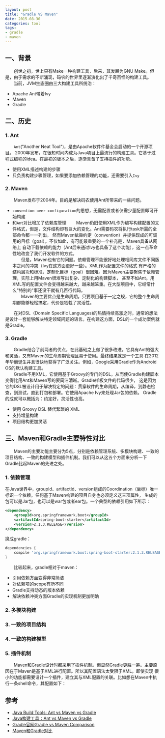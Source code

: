 ```yaml
---
layout: post
title: "Gradle VS Maven"
date: 2015-08-30
categories: tool
tags: 
- gradle
- maven
---
```


## 一、背景
　　创世之初，世上只有Make一种构建工具，后来，其发展为GNU Make。但是，由于需求的不断涌现，码农的世界里逐渐演化出了千奇百怪的构建工具。  
　　当前，JVM生态圈由三大构建工具所统治：
* Apache Ant带着Ivy
* Maven
* Gradle

## 二、历史

### 1. Ant
　　`Ant`("Another Neat Tool")，是由Apache软件件基金会启动的一个开源项目。
2000年发布，在很短时间内成为Java项目上最流行的构建工具。它基于过程式编程的idea。在最初的版本之后，逐渐具备了支持插件的功能。
* 使用XML描述构建的步骤
* 只负责构建步骤管理，如果要添加依赖管理的功能，还需要引入`Ivy`

### 2. Maven
　　Maven发布于2004年。目的是解决码农使用Ant所带来的一些问题。

* `convention over configuration`的思想，无需配置或者仅需少量配置即可开始构建
* 和`Ant`对比增加了依赖库管理
　　Maven仍旧使用XML作为编写构建配置的文件格式，但是，文件结构却有巨大的变化。Ant需要码农将执行task所需的全部命令都一一列出，
然而Maven依靠约定（convention）并提供现成的可调用的目标（goal）。不仅如此，有可能最重要的一个补充是，Maven具备从网络上
自动下载依赖的能力（Ant后来通过Ivy也具备了这个功能），这一点革命性地改变了我们开发软件的方式。  
　　但是，Maven也有它的问题。依赖管理不能很好地处理相同库文件不同版本之间的冲突（Ivy在这方面更好一些）。XML作为配置文件的格式
有严格的结构层次和标准，定制化目标（goal）很困难。因为Maven主要聚焦于依赖管理，实际上用Maven很难写出复杂、定制化的构建脚本，
甚至不如Ant。用XML写的配置文件会变得越来越大，越来越笨重。在大型项目中，它经常什么"特别的"事还没干就有几百行代码。  
　　Maven的主要优点是生命周期。只要项目基于一定之规，它的整个生命周期都能够轻松搞定，代价是牺牲了灵活性。

　　在对DSL（Domain Specific Languages)的热情持续高涨之时，通常的想法是设计一套能够解决特定领域问题的语言。在构建这方面，DSL的一个成功案例就是Gradle。

### 3. Gradle
　　Gradle结合了前两者的优点，在此基础之上做了很多改进。它具有Ant的强大和灵活，又有Maven的生命周期管理且易于使用。最终结果就是一个工具
在2012年华丽诞生并且很快地获得了广泛关注。例如，Google采用Gradle作为Android OS的默认构建工具。  
　　Gradle不用XML，它使用基于Groovy的专门的DSL，从而使Gradle构建脚本变得比用Ant和Maven写的要简洁清晰。Gradle样板文件的代码很少，
这是因为它的DSL被设计用于解决特定的问题：贯穿软件的生命周期，从编译，到静态检查，到测试，直到打包和部署。它使用Apache Ivy来处理Jar包的依赖。
Gradle的成就可以概括为：约定好，灵活性也高。  
* 使用 Groovy DSL 替代繁琐的 XML
* 支持增量构建
* 项目结构更加灵活

## 三、Maven和Gradle主要特性对比

　　Maven的主要功能主要分为5点，分别是依赖管理系统、多模块构建、一致的项目结构、一致的构建模型和插件机制。我们可以从这五个方面来分析一下
Gradle比起Maven的先进之处。

### 1. 依赖管理
在Java世界中，groupId、artifactId、version组成的Coordination（坐标）唯一标识一个依赖。任何基于Maven构建的项目自身也必须定义这三项属性，
生成的包可以是Jar包，也可以是war包或者ear包。一个典型的依赖引用如下所示：
```xml
<dependency>
    <groupId>org.springframework.boot</groupId>
    <artifactId>spring-boot-starter</artifactId>
    <version>2.1.3.RELEASE</version>
</dependency>
```
换成gradle：
```groovy
dependencies {
    compile 'org.springframework.boot:spring-boot-starter:2.1.3.RELEASE'
}
```

　　比较起来，gradle相对于maven：
* 引用依赖方面变得非常简洁
* 对依赖项的scope有所不同
* Gradle支持动态的版本依赖
* 解决依赖冲突方面Gradle的实现机制更加明确


### 2. 多模块构建


### 3. 一致的项目结构


### 4. 一致的构建模型

### 5. 插件机制
　　Maven和Gradle设计时都采用了插件机制。但显然Gradle更胜一筹。主要原因在于Maven是基于XML进行配置。所以其配置语法太受限于XML。即使实现
很小的功能都需要设计一个插件，建立其与XML配置的关联。比如想在Maven中执行一条shell命令，其配置如下：



## 参考
* [Java Build Tools: Ant vs Maven vs Gradle](http://technologyconversations.com/2014/06/18/build-tools/)
* [Java构建工具：Ant vs Maven vs Gradle](https://blog.csdn.net/napolunyishi/article/details/39345995)
* [Gradle官网Gradle vs Maven Comparison](https://gradle.org/maven-vs-gradle/)
* [Maven和Gradle对比](http://www.huangbowen.net/blog/2016/02/23/gradle-vs-maven/)
